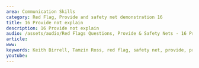```yaml
---
area: Communication Skills
category: Red Flag, Provide and safety net demonstration 16
title: 16 Provide not explain
description: 16 Provide not explain
audio: /assets/audio/Red Flags Questions, Provide & Safety Nets - 16 Provide not explain - MQ.mp3
article: 
www: 
keywords: Keith Birrell, Tamzin Ross, red flag, safety net, provide, provide, explain
youtube: 
--- 
```


